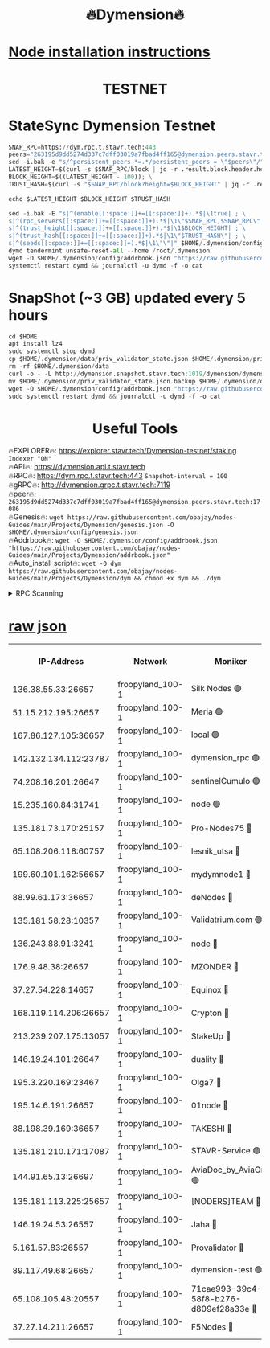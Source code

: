 <h1 align="center"> 🔥Dymension🔥</h1>

[Node installation instructions](https://github.com/obajay/nodes-Guides/tree/main/Projects/Dymension)
=

<h1 align="center"> TESTNET</h1>

# StateSync Dymension Testnet
```python
SNAP_RPC=https://dym.rpc.t.stavr.tech:443
peers="263195d9dd5274d337c7dff03019a7fbad4ff165@dymension.peers.stavr.tech:17086"
sed -i.bak -e "s/^persistent_peers *=.*/persistent_peers = \"$peers\"/" $HOME/.dymension/config/config.toml
LATEST_HEIGHT=$(curl -s $SNAP_RPC/block | jq -r .result.block.header.height); \
BLOCK_HEIGHT=$((LATEST_HEIGHT - 100)); \
TRUST_HASH=$(curl -s "$SNAP_RPC/block?height=$BLOCK_HEIGHT" | jq -r .result.block_id.hash)

echo $LATEST_HEIGHT $BLOCK_HEIGHT $TRUST_HASH

sed -i.bak -E "s|^(enable[[:space:]]+=[[:space:]]+).*$|\1true| ; \
s|^(rpc_servers[[:space:]]+=[[:space:]]+).*$|\1\"$SNAP_RPC,$SNAP_RPC\"| ; \
s|^(trust_height[[:space:]]+=[[:space:]]+).*$|\1$BLOCK_HEIGHT| ; \
s|^(trust_hash[[:space:]]+=[[:space:]]+).*$|\1\"$TRUST_HASH\"| ; \
s|^(seeds[[:space:]]+=[[:space:]]+).*$|\1\"\"|" $HOME/.dymension/config/config.toml
dymd tendermint unsafe-reset-all --home /root/.dymension
wget -O $HOME/.dymension/config/addrbook.json "https://raw.githubusercontent.com/obajay/nodes-Guides/main/Projects/Dymension/addrbook.json"
systemctl restart dymd && journalctl -u dymd -f -o cat

```
# SnapShot (~3 GB) updated every 5 hours
```python
cd $HOME
apt install lz4
sudo systemctl stop dymd
cp $HOME/.dymension/data/priv_validator_state.json $HOME/.dymension/priv_validator_state.json.backup
rm -rf $HOME/.dymension/data
curl -o - -L http://dymension.snapshot.stavr.tech:1019/dymension/dymension-snap.tar.lz4 | lz4 -c -d - | tar -x -C $HOME/.dymension --strip-components 2
mv $HOME/.dymension/priv_validator_state.json.backup $HOME/.dymension/data/priv_validator_state.json
wget -O $HOME/.dymension/config/addrbook.json "https://raw.githubusercontent.com/obajay/nodes-Guides/main/Projects/Dymension/addrbook.json"
sudo systemctl restart dymd && journalctl -u dymd -f -o cat
```

 <h1 align="center"> Useful Tools</h1>

🔥EXPLORER🔥:     https://explorer.stavr.tech/Dymension-testnet/staking        `Indexer "ON"` \
🔥API🔥:          https://dymension.api.t.stavr.tech \
🔥RPC🔥:          https://dym.rpc.t.stavr.tech:443                  `Snapshot-interval = 100` \
🔥gRPC🔥:         http://dymension.grpc.t.stavr.tech:7119 \
🔥peer🔥:         `263195d9dd5274d337c7dff03019a7fbad4ff165@dymension.peers.stavr.tech:17086` \
🔥Genesis🔥:     ```wget https://raw.githubusercontent.com/obajay/nodes-Guides/main/Projects/Dymension/genesis.json -O $HOME/.dymension/config/genesis.json``` \
🔥Addrbook🔥:    ```wget -O $HOME/.dymension/config/addrbook.json "https://raw.githubusercontent.com/obajay/nodes-Guides/main/Projects/Dymension/addrbook.json"``` \
🔥Auto_install script🔥: ```wget -O dym https://raw.githubusercontent.com/obajay/nodes-Guides/main/Projects/Dymension/dym && chmod +x dym && ./dym```

<details>
<summary>RPC Scanning</summary>

<h2 align="center"> We scan nodes in real time every 4 hours. And we provide the final result of RPC endpoints.
We cannot influence the operation of these nodes in any way. </h2>


```python
If Voting Power is higher than 0 --> then the Node is a validator of the network and may be subject to attack and be a potential threat to the chain.
```
```python
We marked such validators with a red symbol
```

</details>

[raw json](https://rpc-check.dymt.stavr.tech/dymt/rpc-dymt-result.json)
=


<table><tr><th>IP-Address</th><th>Network</th><th>Moniker</th><th>Latest Block Height</th><th>Earliest Block Height</th><th>Catching Up</th><th>Tx Index</th><th>Voting Power</th><th>Scan Time</th></tr><tr><td>136.38.55.33:26657</td><td>froopyland_100-1</td><td>Silk Nodes 🟢</td><td>1771096</td><td>1</td><td>False</td><td>on</td><td>0</td><td>2023-12-21T15:38:55.918306742UTC</td></tr><tr><td>51.15.212.195:26657</td><td>froopyland_100-1</td><td>Meria 🟢</td><td>1651535</td><td>1238063</td><td>False</td><td>on</td><td>0</td><td>2023-12-21T15:38:00.540627290UTC</td></tr><tr><td>167.86.127.105:36657</td><td>froopyland_100-1</td><td>local 🟢</td><td>1651535</td><td>1318001</td><td>False</td><td>off</td><td>0</td><td>2023-12-21T15:38:55.011993489UTC</td></tr><tr><td>142.132.134.112:23787</td><td>froopyland_100-1</td><td>dymension_rpc 🟢</td><td>1771092</td><td>1649923</td><td>False</td><td>on</td><td>0</td><td>2023-12-21T15:38:32.421366118UTC</td></tr><tr><td>74.208.16.201:26647</td><td>froopyland_100-1</td><td>sentinelCumulo 🟢</td><td>1771087</td><td>1652923</td><td>False</td><td>on</td><td>0</td><td>2023-12-21T15:38:02.006365992UTC</td></tr><tr><td>15.235.160.84:31741</td><td>froopyland_100-1</td><td>node 🟢</td><td>1771087</td><td>1652923</td><td>False</td><td>on</td><td>0</td><td>2023-12-21T15:38:03.201080692UTC</td></tr><tr><td>135.181.73.170:25157</td><td>froopyland_100-1</td><td>Pro-Nodes75 🔴</td><td>1771089</td><td>1652923</td><td>False</td><td>on</td><td>1</td><td>2023-12-21T15:38:12.752159639UTC</td></tr><tr><td>65.108.206.118:60757</td><td>froopyland_100-1</td><td>lesnik_utsa 🔴</td><td>1771089</td><td>1652923</td><td>False</td><td>on</td><td>1</td><td>2023-12-21T15:38:17.184651544UTC</td></tr><tr><td>199.60.101.162:56657</td><td>froopyland_100-1</td><td>mydymnode1 🔴</td><td>1771089</td><td>1652923</td><td>False</td><td>off</td><td>2</td><td>2023-12-21T15:38:17.862123595UTC</td></tr><tr><td>88.99.61.173:36657</td><td>froopyland_100-1</td><td>deNodes 🔴</td><td>1771094</td><td>1652923</td><td>False</td><td>off</td><td>1</td><td>2023-12-21T15:38:41.958579495UTC</td></tr><tr><td>135.181.58.28:10357</td><td>froopyland_100-1</td><td>Validatrium.com 🟢</td><td>1771094</td><td>1652923</td><td>False</td><td>on</td><td>0</td><td>2023-12-21T15:38:42.363202694UTC</td></tr><tr><td>136.243.88.91:3241</td><td>froopyland_100-1</td><td>node 🔴</td><td>1771094</td><td>1652923</td><td>False</td><td>on</td><td>1</td><td>2023-12-21T15:38:45.426386591UTC</td></tr><tr><td>176.9.48.38:26657</td><td>froopyland_100-1</td><td>MZONDER 🔴</td><td>1771095</td><td>1652923</td><td>False</td><td>on</td><td>1</td><td>2023-12-21T15:38:51.909097681UTC</td></tr><tr><td>37.27.54.228:14657</td><td>froopyland_100-1</td><td>Equinox 🔴</td><td>1771096</td><td>1652923</td><td>False</td><td>on</td><td>1</td><td>2023-12-21T15:38:54.689572398UTC</td></tr><tr><td>168.119.114.206:26657</td><td>froopyland_100-1</td><td>Crypton 🔴</td><td>1771096</td><td>1652923</td><td>False</td><td>off</td><td>1</td><td>2023-12-21T15:38:58.679627075UTC</td></tr><tr><td>213.239.207.175:13057</td><td>froopyland_100-1</td><td>StakeUp 🔴</td><td>1771097</td><td>1652923</td><td>False</td><td>off</td><td>1</td><td>2023-12-21T15:39:04.081438614UTC</td></tr><tr><td>146.19.24.101:26647</td><td>froopyland_100-1</td><td>duality 🔴</td><td>1771092</td><td>1655313</td><td>False</td><td>on</td><td>1</td><td>2023-12-21T15:38:35.519807881UTC</td></tr><tr><td>195.3.220.169:23467</td><td>froopyland_100-1</td><td>Olga7 🔴</td><td>1771095</td><td>1655313</td><td>False</td><td>on</td><td>1</td><td>2023-12-21T15:38:52.267184740UTC</td></tr><tr><td>195.14.6.191:26657</td><td>froopyland_100-1</td><td>01node 🔴</td><td>1771096</td><td>1655732</td><td>False</td><td>on</td><td>1</td><td>2023-12-21T15:38:58.439111056UTC</td></tr><tr><td>88.198.39.169:36657</td><td>froopyland_100-1</td><td>TAKESHI 🔴</td><td>1771087</td><td>1656584</td><td>False</td><td>on</td><td>1</td><td>2023-12-21T15:38:02.243999322UTC</td></tr><tr><td>135.181.210.171:17087</td><td>froopyland_100-1</td><td>STAVR-Service 🟢</td><td>1771088</td><td>1656584</td><td>False</td><td>on</td><td>0</td><td>2023-12-21T15:38:07.725015083UTC</td></tr><tr><td>144.91.65.13:26697</td><td>froopyland_100-1</td><td>AviaDoc_by_AviaOne 🟢</td><td>1770422</td><td>1656584</td><td>False</td><td>on</td><td>0</td><td>2023-12-21T15:38:12.361178281UTC</td></tr><tr><td>135.181.113.225:25657</td><td>froopyland_100-1</td><td>[NODERS]TEAM 🔴</td><td>1771094</td><td>1656584</td><td>False</td><td>on</td><td>1</td><td>2023-12-21T15:38:42.760259004UTC</td></tr><tr><td>146.19.24.53:26557</td><td>froopyland_100-1</td><td>Jaha 🔴</td><td>1771094</td><td>1656584</td><td>False</td><td>off</td><td>1</td><td>2023-12-21T15:38:45.175378399UTC</td></tr><tr><td>5.161.57.83:26557</td><td>froopyland_100-1</td><td>Provalidator 🔴</td><td>1771086</td><td>1723012</td><td>False</td><td>on</td><td>1</td><td>2023-12-21T15:38:01.213005958UTC</td></tr><tr><td>89.117.49.68:26657</td><td>froopyland_100-1</td><td>dymension-test 🟢</td><td>1771096</td><td>1723012</td><td>False</td><td>on</td><td>0</td><td>2023-12-21T15:38:58.989262120UTC</td></tr><tr><td>65.108.105.48:20557</td><td>froopyland_100-1</td><td>71cae993-39c4-58f8-b276-d809ef28a33e 🔴</td><td>1771092</td><td>1762923</td><td>False</td><td>on</td><td>1</td><td>2023-12-21T15:38:33.100891723UTC</td></tr><tr><td>37.27.14.211:26657</td><td>froopyland_100-1</td><td>F5Nodes 🔴</td><td>1771092</td><td>1765599</td><td>False</td><td>off</td><td>1</td><td>2023-12-21T15:38:32.771779155UTC</td></tr></table>
